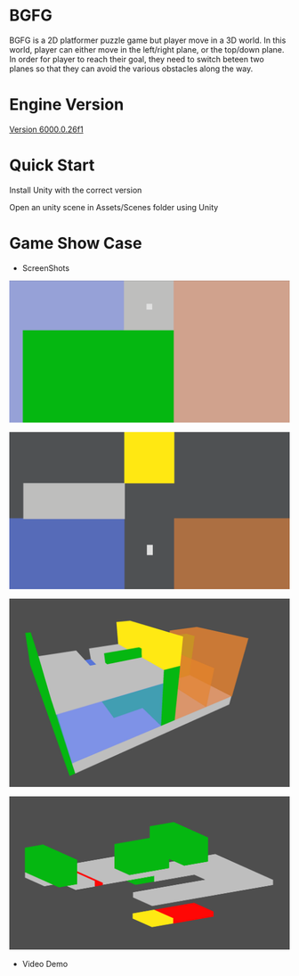 # BGFG
BGFG is a 2D platformer puzzle game but player move in a 3D world. In this world, player can either move in the left/right plane, or the top/down plane. 
In order for player to reach their goal, they need to switch beteen two planes so that they can avoid the various obstacles along the way.

# Engine Version 
 [Version 6000.0.26f1](https://unity.com/releases/editor/whats-new/6000.0.26#installs)

 # Quick Start
 Install Unity with the correct version
 
 Open an unity scene in Assets/Scenes folder using Unity

# Game Show Case

* ScreenShots

![Alt text](https://github.com/jasoncnm/BGFG/blob/main/ScreenShot/ScreenShot4.png?raw=true)

![Alt text](https://github.com/jasoncnm/BGFG/blob/main/ScreenShot/ScreenShot3.png?raw=true)

![Alt text](https://github.com/jasoncnm/BGFG/blob/main/ScreenShot/ScreenShot1.png?raw=true)

![Alt text](https://github.com/jasoncnm/BGFG/blob/main/ScreenShot/ScreenShot2.png?raw=true)

* Video Demo



